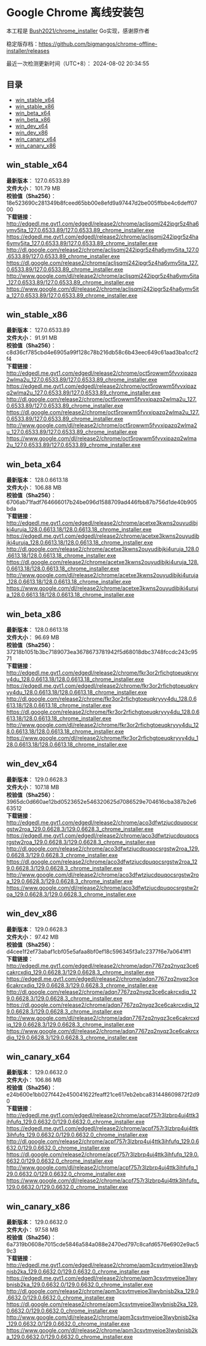 # Google Chrome 离线安装包
本工程是 [Bush2021/chrome_installer](https://github.com/Bush2021/chrome_installer) Go实现，感谢原作者

稳定版存档：<https://github.com/bigmangos/chrome-offline-installer/releases>

最近一次检测更新时间（UTC+8）：
2024-08-02 20:34:55

## 目录
* [win_stable_x64](https://github.com/bigmangos/chrome-offline-installer?tab=readme-ov-file#win_stable_x64)
* [win_stable_x86](https://github.com/bigmangos/chrome-offline-installer?tab=readme-ov-file#win_stable_x86)
* [win_beta_x64](https://github.com/bigmangos/chrome-offline-installer?tab=readme-ov-file#win_beta_x64)
* [win_beta_x86](https://github.com/bigmangos/chrome-offline-installer?tab=readme-ov-file#win_beta_x86)
* [win_dev_x64](https://github.com/bigmangos/chrome-offline-installer?tab=readme-ov-file#win_dev_x64)
* [win_dev_x86](https://github.com/bigmangos/chrome-offline-installer?tab=readme-ov-file#win_dev_x86)
* [win_canary_x64](https://github.com/bigmangos/chrome-offline-installer?tab=readme-ov-file#win_canary_x64)
* [win_canary_x86](https://github.com/bigmangos/chrome-offline-installer?tab=readme-ov-file#win_canary_x86)

## win_stable_x64
**最新版本**： 127.0.6533.89  
**文件大小**： 101.79 MB  
**校验值（Sha256）**： 18e523690c281349b8fceed65bb00e8efd9a97447d2be005ffbbe4c6deff0700  
**下载链接**：
http://edgedl.me.gvt1.com/edgedl/release2/chrome/acljsqmj242ipgr5z4ha6ymv5ita_127.0.6533.89/127.0.6533.89_chrome_installer.exe
https://edgedl.me.gvt1.com/edgedl/release2/chrome/acljsqmj242ipgr5z4ha6ymv5ita_127.0.6533.89/127.0.6533.89_chrome_installer.exe
http://dl.google.com/release2/chrome/acljsqmj242ipgr5z4ha6ymv5ita_127.0.6533.89/127.0.6533.89_chrome_installer.exe
https://dl.google.com/release2/chrome/acljsqmj242ipgr5z4ha6ymv5ita_127.0.6533.89/127.0.6533.89_chrome_installer.exe
http://www.google.com/dl/release2/chrome/acljsqmj242ipgr5z4ha6ymv5ita_127.0.6533.89/127.0.6533.89_chrome_installer.exe
https://www.google.com/dl/release2/chrome/acljsqmj242ipgr5z4ha6ymv5ita_127.0.6533.89/127.0.6533.89_chrome_installer.exe
## win_stable_x86
**最新版本**： 127.0.6533.89  
**文件大小**： 91.91 MB  
**校验值（Sha256）**： c8d36cf785cbd4e6905a99f128c78b216db58c6b43eec649c61aad3ba1ccf2f4  
**下载链接**：
http://edgedl.me.gvt1.com/edgedl/release2/chrome/oct5rowwm5fvvxipazq2wlma2u_127.0.6533.89/127.0.6533.89_chrome_installer.exe
https://edgedl.me.gvt1.com/edgedl/release2/chrome/oct5rowwm5fvvxipazq2wlma2u_127.0.6533.89/127.0.6533.89_chrome_installer.exe
http://dl.google.com/release2/chrome/oct5rowwm5fvvxipazq2wlma2u_127.0.6533.89/127.0.6533.89_chrome_installer.exe
https://dl.google.com/release2/chrome/oct5rowwm5fvvxipazq2wlma2u_127.0.6533.89/127.0.6533.89_chrome_installer.exe
http://www.google.com/dl/release2/chrome/oct5rowwm5fvvxipazq2wlma2u_127.0.6533.89/127.0.6533.89_chrome_installer.exe
https://www.google.com/dl/release2/chrome/oct5rowwm5fvvxipazq2wlma2u_127.0.6533.89/127.0.6533.89_chrome_installer.exe
## win_beta_x64
**最新版本**： 128.0.6613.18  
**文件大小**： 106.88 MB  
**校验值（Sha256）**： 6706ab71fadf764666017b24be096d1588709ad446fbb87b756d1de40b905bda  
**下载链接**：
http://edgedl.me.gvt1.com/edgedl/release2/chrome/acetxe3kwns2ouyudibjki4uruja_128.0.6613.18/128.0.6613.18_chrome_installer.exe
https://edgedl.me.gvt1.com/edgedl/release2/chrome/acetxe3kwns2ouyudibjki4uruja_128.0.6613.18/128.0.6613.18_chrome_installer.exe
http://dl.google.com/release2/chrome/acetxe3kwns2ouyudibjki4uruja_128.0.6613.18/128.0.6613.18_chrome_installer.exe
https://dl.google.com/release2/chrome/acetxe3kwns2ouyudibjki4uruja_128.0.6613.18/128.0.6613.18_chrome_installer.exe
http://www.google.com/dl/release2/chrome/acetxe3kwns2ouyudibjki4uruja_128.0.6613.18/128.0.6613.18_chrome_installer.exe
https://www.google.com/dl/release2/chrome/acetxe3kwns2ouyudibjki4uruja_128.0.6613.18/128.0.6613.18_chrome_installer.exe
## win_beta_x86
**最新版本**： 128.0.6613.18  
**文件大小**： 96.69 MB  
**校验值（Sha256）**： 37218b1051b3bc7189073ea3678673781942f5d68018dbc3748fccdc243c9571  
**下载链接**：
http://edgedl.me.gvt1.com/edgedl/release2/chrome/fkr3or2rfichgtoeuqkryvy4du_128.0.6613.18/128.0.6613.18_chrome_installer.exe
https://edgedl.me.gvt1.com/edgedl/release2/chrome/fkr3or2rfichgtoeuqkryvy4du_128.0.6613.18/128.0.6613.18_chrome_installer.exe
http://dl.google.com/release2/chrome/fkr3or2rfichgtoeuqkryvy4du_128.0.6613.18/128.0.6613.18_chrome_installer.exe
https://dl.google.com/release2/chrome/fkr3or2rfichgtoeuqkryvy4du_128.0.6613.18/128.0.6613.18_chrome_installer.exe
http://www.google.com/dl/release2/chrome/fkr3or2rfichgtoeuqkryvy4du_128.0.6613.18/128.0.6613.18_chrome_installer.exe
https://www.google.com/dl/release2/chrome/fkr3or2rfichgtoeuqkryvy4du_128.0.6613.18/128.0.6613.18_chrome_installer.exe
## win_dev_x64
**最新版本**： 129.0.6628.3  
**文件大小**： 107.18 MB  
**校验值（Sha256）**： 3965dc0d660ae12bd0523652e546320625d7086529e704616cba387b2e663512  
**下载链接**：
http://edgedl.me.gvt1.com/edgedl/release2/chrome/aco3dfwtzjucdpuqocsrgstw2roa_129.0.6628.3/129.0.6628.3_chrome_installer.exe
https://edgedl.me.gvt1.com/edgedl/release2/chrome/aco3dfwtzjucdpuqocsrgstw2roa_129.0.6628.3/129.0.6628.3_chrome_installer.exe
http://dl.google.com/release2/chrome/aco3dfwtzjucdpuqocsrgstw2roa_129.0.6628.3/129.0.6628.3_chrome_installer.exe
https://dl.google.com/release2/chrome/aco3dfwtzjucdpuqocsrgstw2roa_129.0.6628.3/129.0.6628.3_chrome_installer.exe
http://www.google.com/dl/release2/chrome/aco3dfwtzjucdpuqocsrgstw2roa_129.0.6628.3/129.0.6628.3_chrome_installer.exe
https://www.google.com/dl/release2/chrome/aco3dfwtzjucdpuqocsrgstw2roa_129.0.6628.3/129.0.6628.3_chrome_installer.exe
## win_dev_x86
**最新版本**： 129.0.6628.3  
**文件大小**： 97.42 MB  
**校验值（Sha256）**： d4cee1f2ef73abaf1cbf05e5afaa8bf0ef18c596345f3a1c2377f6e7a0641ff1  
**下载链接**：
http://edgedl.me.gvt1.com/edgedl/release2/chrome/adqn7767zq2nyqz3ce6cakrcxdiq_129.0.6628.3/129.0.6628.3_chrome_installer.exe
https://edgedl.me.gvt1.com/edgedl/release2/chrome/adqn7767zq2nyqz3ce6cakrcxdiq_129.0.6628.3/129.0.6628.3_chrome_installer.exe
http://dl.google.com/release2/chrome/adqn7767zq2nyqz3ce6cakrcxdiq_129.0.6628.3/129.0.6628.3_chrome_installer.exe
https://dl.google.com/release2/chrome/adqn7767zq2nyqz3ce6cakrcxdiq_129.0.6628.3/129.0.6628.3_chrome_installer.exe
http://www.google.com/dl/release2/chrome/adqn7767zq2nyqz3ce6cakrcxdiq_129.0.6628.3/129.0.6628.3_chrome_installer.exe
https://www.google.com/dl/release2/chrome/adqn7767zq2nyqz3ce6cakrcxdiq_129.0.6628.3/129.0.6628.3_chrome_installer.exe
## win_canary_x64
**最新版本**： 129.0.6632.0  
**文件大小**： 106.86 MB  
**校验值（Sha256）**： e24b600e1bb027f442e450041622feaff21ce617eb2ebca831448609872f2d90  
**下载链接**：
http://edgedl.me.gvt1.com/edgedl/release2/chrome/acpf757r3lzbrp4uj4ttk3ihfufq_129.0.6632.0/129.0.6632.0_chrome_installer.exe
https://edgedl.me.gvt1.com/edgedl/release2/chrome/acpf757r3lzbrp4uj4ttk3ihfufq_129.0.6632.0/129.0.6632.0_chrome_installer.exe
http://dl.google.com/release2/chrome/acpf757r3lzbrp4uj4ttk3ihfufq_129.0.6632.0/129.0.6632.0_chrome_installer.exe
https://dl.google.com/release2/chrome/acpf757r3lzbrp4uj4ttk3ihfufq_129.0.6632.0/129.0.6632.0_chrome_installer.exe
http://www.google.com/dl/release2/chrome/acpf757r3lzbrp4uj4ttk3ihfufq_129.0.6632.0/129.0.6632.0_chrome_installer.exe
https://www.google.com/dl/release2/chrome/acpf757r3lzbrp4uj4ttk3ihfufq_129.0.6632.0/129.0.6632.0_chrome_installer.exe
## win_canary_x86
**最新版本**： 129.0.6632.0  
**文件大小**： 97.58 MB  
**校验值（Sha256）**： 6a7319b0608e7015cde5846a584a088e2470ed797c8cafd6576e6902e9ac59c3  
**下载链接**：
http://edgedl.me.gvt1.com/edgedl/release2/chrome/apm3csvtmyeioe3lwybnisb2ka_129.0.6632.0/129.0.6632.0_chrome_installer.exe
https://edgedl.me.gvt1.com/edgedl/release2/chrome/apm3csvtmyeioe3lwybnisb2ka_129.0.6632.0/129.0.6632.0_chrome_installer.exe
http://dl.google.com/release2/chrome/apm3csvtmyeioe3lwybnisb2ka_129.0.6632.0/129.0.6632.0_chrome_installer.exe
https://dl.google.com/release2/chrome/apm3csvtmyeioe3lwybnisb2ka_129.0.6632.0/129.0.6632.0_chrome_installer.exe
http://www.google.com/dl/release2/chrome/apm3csvtmyeioe3lwybnisb2ka_129.0.6632.0/129.0.6632.0_chrome_installer.exe
https://www.google.com/dl/release2/chrome/apm3csvtmyeioe3lwybnisb2ka_129.0.6632.0/129.0.6632.0_chrome_installer.exe
